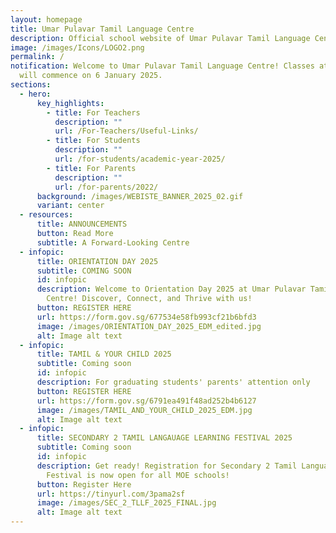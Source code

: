 ```yaml
---
layout: homepage
title: Umar Pulavar Tamil Language Centre
description: Official school website of Umar Pulavar Tamil Language Centre.
image: /images/Icons/LOGO2.png
permalink: /
notification: Welcome to Umar Pulavar Tamil Language Centre! Classes at UPTLC
  will commence on 6 January 2025.
sections:
  - hero:
      key_highlights:
        - title: For Teachers
          description: ""
          url: /For-Teachers/Useful-Links/
        - title: For Students
          description: ""
          url: /for-students/academic-year-2025/
        - title: For Parents
          description: ""
          url: /for-parents/2022/
      background: /images/WEBISTE_BANNER_2025_02.gif
      variant: center
  - resources:
      title: ANNOUNCEMENTS
      button: Read More
      subtitle: A Forward-Looking Centre
  - infopic:
      title: ORIENTATION DAY 2025
      subtitle: COMING SOON
      id: infopic
      description: Welcome to Orientation Day 2025 at Umar Pulavar Tamil Language
        Centre! Discover, Connect, and Thrive with us!
      button: REGISTER HERE
      url: https://form.gov.sg/677534e58fb993cf21b6bfd3
      image: /images/ORIENTATION_DAY_2025_EDM_edited.jpg
      alt: Image alt text
  - infopic:
      title: TAMIL & YOUR CHILD 2025
      subtitle: Coming soon
      id: infopic
      description: For graduating students' parents' attention only
      button: REGISTER HERE
      url: https://form.gov.sg/6791ea491f48ad252b4b6127
      image: /images/TAMIL_AND_YOUR_CHILD_2025_EDM.jpg
      alt: Image alt text
  - infopic:
      title: SECONDARY 2 TAMIL LANGAUAGE LEARNING FESTIVAL 2025
      subtitle: Coming soon
      id: infopic
      description: Get ready! Registration for Secondary 2 Tamil Language Learning
        Festival is now open for all MOE schools!
      button: Register Here
      url: https://tinyurl.com/3pama2sf
      image: /images/SEC_2_TLLF_2025_FINAL.jpg
      alt: Image alt text
---
```

